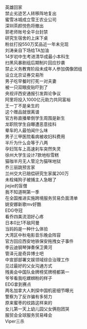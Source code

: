 英雄回家  
禁止劣迹艺人转移阵地复出  
蜜雪冰城成立雪王农业公司  
深圳茶颜悦色将撤出  
郭老师账号全平台封禁  
研究生宿舍的上床下桌  
粉丝打投550万奖品近一年未兑现  
刘涛亲自下场给TA加油  
14岁初中生考进清华成最小本科生  
扫黑风暴剧组后期制片回应抄袭  
禁止义务教育阶段未成年人参加偶像团组  
设立北京证券交易所  
男子吃早餐时打死一对夫妻  
被一只双眼皮贴吓到了  
央视评西安通报引发舆论争议  
阿里将投入1000亿元助力共同富裕  
王一丁不是亲生的  
这个赠品就很离谱  
官方称直播晕倒学生周围是新生  
龙职院学生自曝遭恶意挂科  
晕车的人最怕闻什么味  
男子三甲医院看病被收妇科费用  
半斤为什么会等于八两  
孕妇驾车上高速刹车突然失灵  
徐州大学生设计7款地标雪糕  
猫咖半月无人管沦为猫咪地狱  
乔三丽跳预言家  
兰州交大已赔偿研究生家属200万  
未栓绳狗子被捕主人急眼了  
jiejie的盲僧  
我不知道啊第一季  
在全国推进实施跨境服务贸易负面清单  
姚安娜新歌mv好酷  
EDG夺冠  
看乔四美流泪好心疼  
日本0比1不敌阿曼  
当妈妈是一种什么体验  
大湾区中秋电影音乐晚会阵容  
官方回应西安地铁保安拖拽女子事件  
李云迪钢琴弹奏保卫黄河  
管泽元是奇异博士吧  
中宣部部署文娱领域综合治理工作  
见过最好的父女沟通方式  
残奥会中国队金牌榜奖牌榜都第一  
爷爷看我吃螺蛳粉的样子  
EDG拿到赛点  
两名加拿大人刺探中国机密细节曝光  
警察为了反诈骗有多努力  
原来蜜枣的纹路这样来的  
女儿第一天上幼儿园父女俩抱团哭  
服贸会全球服务贸易峰会  
Viper三杀  
